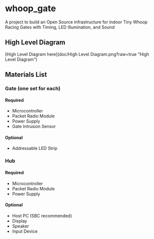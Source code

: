 # whoop_gate
A project to build an Open Source infrastructure for indoor Tiny Whoop Racing Gates with Timing, LED Illumination, and Sound

## High Level Diagram
[High Level Diagram here](doc/High Level Diagram.png?raw=true "High Level Diagram")

## Materials List
### Gate (one set for each)
#### Required
- Microcontroller
- Packet Radio Module
- Power Supply
- Gate Intrusion Sensor
#### Optional
- Addressable LED Strip

### Hub
#### Required
- Microcontroller
- Packet Radio Module
- Power Supply
#### Optional
- Host PC (SBC recommended)
- Display
- Speaker
- Input Device
